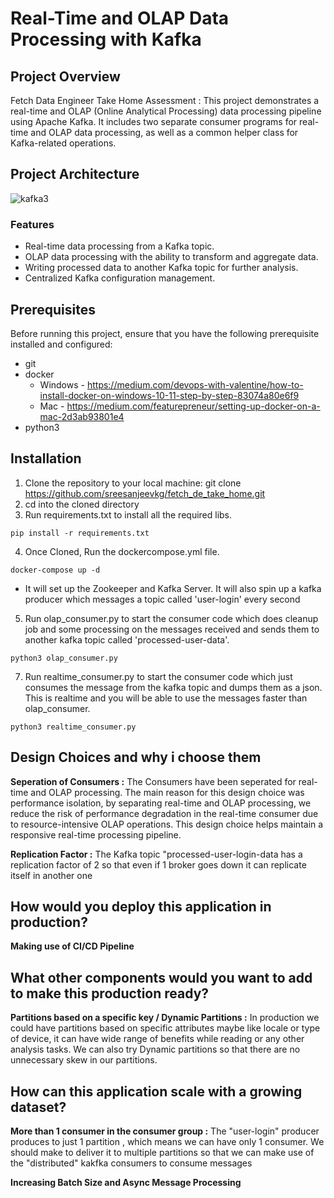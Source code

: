# Real-Time and OLAP Data Processing with Kafka

## Project Overview

Fetch Data Engineer Take Home Assessment : This project demonstrates a real-time and OLAP (Online Analytical Processing) data processing pipeline using Apache Kafka. It includes two separate consumer programs for real-time and OLAP data processing, as well as a common helper class for Kafka-related operations.

## Project Architecture

![kafka3](https://github.com/sreesanjeevkg/fetch_de_take_home/assets/32449066/da9a5b3b-61ba-43da-b698-6e6519ba2dfc)

### Features

- Real-time data processing from a Kafka topic.
- OLAP data processing with the ability to transform and aggregate data.
- Writing processed data to another Kafka topic for further analysis.
- Centralized Kafka configuration management.

## Prerequisites

Before running this project, ensure that you have the following prerequisite installed and configured:


- git
- docker
  - Windows - https://medium.com/devops-with-valentine/how-to-install-docker-on-windows-10-11-step-by-step-83074a80e6f9
  - Mac - https://medium.com/featurepreneur/setting-up-docker-on-a-mac-2d3ab93801e4
- python3
          

## Installation

1. Clone the repository to your local machine: git clone https://github.com/sreesanjeevkg/fetch_de_take_home.git
2. cd into the cloned directory
3.  Run requirements.txt to install all the required libs.
   ```
   pip install -r requirements.txt
   ```
4.  Once Cloned, Run the dockercompose.yml file.
   ```
   docker-compose up -d
   ```
   - It will set up the Zookeeper and Kafka Server. It will also spin up a kafka producer which messages a topic called 'user-login' every second
5.  Run olap_consumer.py to start the consumer code which does cleanup job and some processing on the messages received and sends them to another kafka topic called 'processed-user-data'.
   ```
   python3 olap_consumer.py
   ```
7.  Run realtime_consumer.py to start the consumer code which just consumes the message from the kafka topic and dumps them as a json. This is realtime and you will be able to use the messages faster than olap_consumer.
   ```
   python3 realtime_consumer.py
   ```

## Design Choices and why i choose them

**Seperation of Consumers :** The Consumers have been seperated for real-time and OLAP processing. The main reason for this design choice was performance isolation, by separating real-time and OLAP processing, we reduce the risk of performance degradation in the real-time consumer due to resource-intensive OLAP operations. This design choice helps maintain a responsive real-time processing pipeline.

**Replication Factor :** The Kafka topic "processed-user-login-data has a replication factor of 2 so that even if 1 broker goes down it can replicate itself in another one

## How would you deploy this application in production?

**Making use of CI/CD Pipeline**

## What other components would you want to add to make this production ready?

**Partitions based on a specific key / Dynamic Partitions :** In production we could have partitions based on specific attributes maybe like locale or type of device, it can have wide range of benefits while reading or any other analysis tasks. We can also try Dynamic partitions so that there are no unnecessary skew in our partitions.

## How can this application scale with a growing dataset?

**More than 1 consumer in the consumer group :** The "user-login" producer produces to just 1 partition , which means we can have only 1 consumer. We should make to deliver it to multiple partitions so that we can make use of the "distributed" kakfka consumers to consume messages

**Increasing Batch Size and Async Message Processing**



